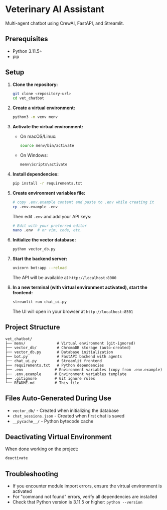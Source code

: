 # Veterinary AI Assistant

Multi-agent chatbot using CrewAI, FastAPI, and Streamlit.

## Prerequisites

- Python 3.11.5+
- pip

## Setup

1. **Clone the repository:**
   ```bash
   git clone <repository-url>
   cd vet_chatbot
   ```

2. **Create a virtual environment:**
   ```bash
   python3 -m venv menv
   ```

3. **Activate the virtual environment:**
   - On macOS/Linux:
     ```bash
     source menv/bin/activate
     ```
   - On Windows:
     ```bash
     menv\Scripts\activate
     ```

4. **Install dependencies:**
   ```bash
   pip install -r requirements.txt
   ```

5. **Create environment variables file:**
   ```bash
   # copy .env.example content and paste to .env while creating it
   cp .env.example .env
   ```
   Then edit `.env` and add your API keys:
   ```bash
   # Edit with your preferred editor
   nano .env  # or vim, code, etc.
   ```

6. **Initialize the vector database:**
   ```bash
   python vector_db.py
   ```

7. **Start the backend server:**
   ```bash
   uvicorn bot:app --reload
   ```
   The API will be available at `http://localhost:8000`

8. **In a new terminal (with virtual environment activated), start the frontend:**
   ```bash
   streamlit run chat_ui.py
   ```
   The UI will open in your browser at `http://localhost:8501`

## Project Structure

```
vet_chatbot/
├── menv/              # Virtual environment (git-ignored)
├── vector_db/         # ChromaDB storage (auto-created)
├── vector_db.py       # Database initialization
├── bot.py             # FastAPI backend with agents
├── chat_ui.py         # Streamlit frontend
├── requirements.txt   # Python dependencies
├── .env              # Environment variables (copy from .env.example)
├── .env.example      # Environment variables template
├── .gitignore        # Git ignore rules
└── README.md         # This file
```

## Files Auto-Generated During Use

- `vector_db/` - Created when initializing the database
- `chat_sessions.json` - Created when first chat is saved
- `__pycache__/` - Python bytecode cache

## Deactivating Virtual Environment

When done working on the project:
```bash
deactivate
```

## Troubleshooting

- If you encounter module import errors, ensure the virtual environment is activated
- For "command not found" errors, verify all dependencies are installed
- Check that Python version is 3.11.5 or higher: `python --version`
